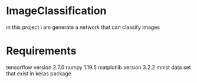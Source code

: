 # ImageClassification
in this project i am generate a network that can classify images 

# Requirements
tensorflow version 2.7.0
numpy 1.19.5
matplotlib version 3.2.2
mnist data set that exist in keras package
